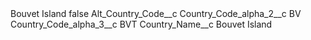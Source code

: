 <?xml version="1.0" encoding="UTF-8"?>
<CustomMetadata xmlns="http://soap.sforce.com/2006/04/metadata" xmlns:xsi="http://www.w3.org/2001/XMLSchema-instance" xmlns:xsd="http://www.w3.org/2001/XMLSchema">
    <label>Bouvet Island</label>
    <protected>false</protected>
    <values>
        <field>Alt_Country_Code__c</field>
        <value xsi:nil="true"/>
    </values>
    <values>
        <field>Country_Code_alpha_2__c</field>
        <value xsi:type="xsd:string">BV</value>
    </values>
    <values>
        <field>Country_Code_alpha_3__c</field>
        <value xsi:type="xsd:string">BVT</value>
    </values>
    <values>
        <field>Country_Name__c</field>
        <value xsi:type="xsd:string">Bouvet Island</value>
    </values>
</CustomMetadata>
